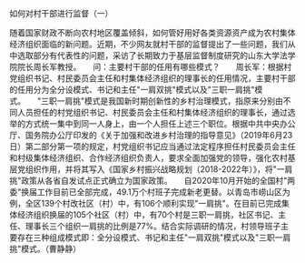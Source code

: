如何对村干部进行监督（一）

随着国家财政不断向农村地区覆盖倾斜，如何管好用好各类资源资产成为农村集体经济组织面临的新问题。近期，不少网友就村干部的监督提出了一些问题，我们从中选取部分有代表性的问题，采访了长期致力于基层监督制度研究的山东大学法学院院长周长军教授。　　问：主要村干部的任用有哪些模式？　　周长军：根据村党组织书记、村民委员会主任和村集体经济组织的理事长的任用情况，主要村干部的任用分为全分设模式、书记和主任"一肩双挑"模式以及"三职一肩挑"模式。　　"三职一肩挑"模式是我国新时期创新性的乡村治理模式，指原来分别由不同人员担任的村党组织书记、村民委员会主任和村集体经济组织的理事长，通过选举的方式统一集中到同一人身上，由一个人担任上述三个职位。根据中共中央办公厅、国务院办公厅印发的《关于加强和改进乡村治理的指导意见》（2019年6月23日）第二部分第一项的规定，村党组织书记应当通过法定程序担任村民委员会主任和村级集体经济组织、合作经济组织负责人，要求全面加强党的领导，强化农村基层党组织作用，并将其写入《国家乡村振兴战略规划（2018-2022年）》，将"一肩挑"政策从各省自发试点正式确立为国家政策。　　自2020年10月开始的全国村"两委"换届工作目前已全部完成，49.1万个村班子完成新老更替。以青岛市崂山区为例，全区139个村改社区（村）中，有106个顺利实现"一肩挑"。在目前已完成集体经济组织换届的105个社区（村）中，有70个村是三职一肩挑，社区书记、主任、理事长三个组织一肩挑的比例是77%。结合实际调研的情况，村领导班子主要存在三种组成模式即：全分设模式、书记和主任"一肩双挑"模式以及"三职一肩挑"模式。（曹静静）
